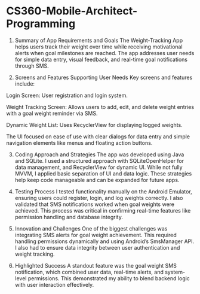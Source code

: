 # CS360-Mobile-Architect-Programming

1. Summary of App Requirements and Goals
The Weight-Tracking App helps users track their weight over time while receiving motivational alerts when goal milestones are reached. The app addresses user needs for simple data entry, visual feedback, and real-time goal notifications through SMS.

2. Screens and Features Supporting User Needs
Key screens and features include:

Login Screen: User registration and login system.

Weight Tracking Screen: Allows users to add, edit, and delete weight entries with a goal weight reminder via SMS.

Dynamic Weight List: Uses RecyclerView for displaying logged weights.

The UI focused on ease of use with clear dialogs for data entry and simple navigation elements like menus and floating action buttons.

3. Coding Approach and Strategies
The app was developed using Java and SQLite. I used a structured approach with SQLiteOpenHelper for data management, and RecyclerView for dynamic UI. While not fully MVVM, I applied basic separation of UI and data logic. These strategies help keep code manageable and can be expanded for future apps.

4. Testing Process
I tested functionality manually on the Android Emulator, ensuring users could register, login, and log weights correctly. I also validated that SMS notifications worked when goal weights were achieved. This process was critical in confirming real-time features like permission handling and database integrity.

5. Innovation and Challenges
One of the biggest challenges was integrating SMS alerts for goal weight achievement. This required handling permissions dynamically and using Android’s SmsManager API. I also had to ensure data integrity between user authentication and weight tracking.

6. Highlighted Success
A standout feature was the goal weight SMS notification, which combined user data, real-time alerts, and system-level permissions. This demonstrated my ability to blend backend logic with user interaction effectively.
